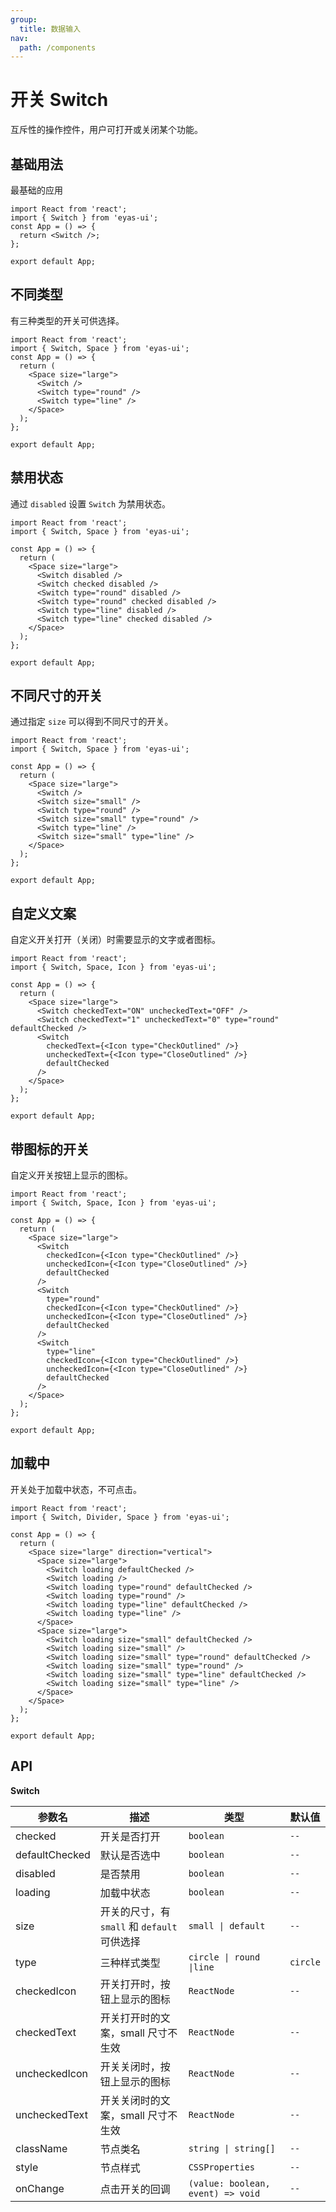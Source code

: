 ```yaml
---
group:
  title: 数据输入
nav:
  path: /components
---
```


# 开关 Switch

互斥性的操作控件，用户可打开或关闭某个功能。

## 基础用法

最基础的应用

```tsx
import React from 'react';
import { Switch } from 'eyas-ui';
const App = () => {
  return <Switch />;
};

export default App;
```

## 不同类型

有三种类型的开关可供选择。

```tsx
import React from 'react';
import { Switch, Space } from 'eyas-ui';
const App = () => {
  return (
    <Space size="large">
      <Switch />
      <Switch type="round" />
      <Switch type="line" />
    </Space>
  );
};

export default App;
```

## 禁用状态

通过 `disabled` 设置 `Switch` 为禁用状态。

```tsx
import React from 'react';
import { Switch, Space } from 'eyas-ui';

const App = () => {
  return (
    <Space size="large">
      <Switch disabled />
      <Switch checked disabled />
      <Switch type="round" disabled />
      <Switch type="round" checked disabled />
      <Switch type="line" disabled />
      <Switch type="line" checked disabled />
    </Space>
  );
};

export default App;
```

## 不同尺寸的开关

通过指定 `size` 可以得到不同尺寸的开关。

```tsx
import React from 'react';
import { Switch, Space } from 'eyas-ui';

const App = () => {
  return (
    <Space size="large">
      <Switch />
      <Switch size="small" />
      <Switch type="round" />
      <Switch size="small" type="round" />
      <Switch type="line" />
      <Switch size="small" type="line" />
    </Space>
  );
};

export default App;
```

## 自定义文案

自定义开关打开（关闭）时需要显示的文字或者图标。

```tsx
import React from 'react';
import { Switch, Space, Icon } from 'eyas-ui';

const App = () => {
  return (
    <Space size="large">
      <Switch checkedText="ON" uncheckedText="OFF" />
      <Switch checkedText="1" uncheckedText="0" type="round" defaultChecked />
      <Switch
        checkedText={<Icon type="CheckOutlined" />}
        uncheckedText={<Icon type="CloseOutlined" />}
        defaultChecked
      />
    </Space>
  );
};

export default App;
```

## 带图标的开关

自定义开关按钮上显示的图标。

```tsx
import React from 'react';
import { Switch, Space, Icon } from 'eyas-ui';

const App = () => {
  return (
    <Space size="large">
      <Switch
        checkedIcon={<Icon type="CheckOutlined" />}
        uncheckedIcon={<Icon type="CloseOutlined" />}
        defaultChecked
      />
      <Switch
        type="round"
        checkedIcon={<Icon type="CheckOutlined" />}
        uncheckedIcon={<Icon type="CloseOutlined" />}
        defaultChecked
      />
      <Switch
        type="line"
        checkedIcon={<Icon type="CheckOutlined" />}
        uncheckedIcon={<Icon type="CloseOutlined" />}
        defaultChecked
      />
    </Space>
  );
};

export default App;
```

## 加载中

开关处于加载中状态，不可点击。

```tsx
import React from 'react';
import { Switch, Divider, Space } from 'eyas-ui';

const App = () => {
  return (
    <Space size="large" direction="vertical">
      <Space size="large">
        <Switch loading defaultChecked />
        <Switch loading />
        <Switch loading type="round" defaultChecked />
        <Switch loading type="round" />
        <Switch loading type="line" defaultChecked />
        <Switch loading type="line" />
      </Space>
      <Space size="large">
        <Switch loading size="small" defaultChecked />
        <Switch loading size="small" />
        <Switch loading size="small" type="round" defaultChecked />
        <Switch loading size="small" type="round" />
        <Switch loading size="small" type="line" defaultChecked />
        <Switch loading size="small" type="line" />
      </Space>
    </Space>
  );
};

export default App;
```

## API

**Switch**

| 参数名 | 描述 | 类型 | 默认值 |
| --- | --- | --- | --- |
| checked | 开关是否打开 | `boolean` | `--` |
| defaultChecked | 默认是否选中 | `boolean` | `--` |
| disabled | 是否禁用 | `boolean` | `--` |
| loading | 加载中状态 | `boolean` | `--` |
| size | 开关的尺寸，有 `small` 和 `default` 可供选择 | `small \| default` | `--` |
| type | 三种样式类型 | `circle \| round \|line` | `circle` |
| checkedIcon | 开关打开时，按钮上显示的图标 | `ReactNode` | `--` |
| checkedText | 开关打开时的文案，small 尺寸不生效 | `ReactNode` | `--` |
| uncheckedIcon | 开关关闭时，按钮上显示的图标 | `ReactNode` | `--` |
| uncheckedText | 开关关闭时的文案，small 尺寸不生效 | `ReactNode` | `--` |
| className | 节点类名 | `string \| string[]` | `--` |
| style | 节点样式 | `CSSProperties` | `--` |
| onChange | 点击开关的回调 | `(value: boolean, event) => void` | `--` |
